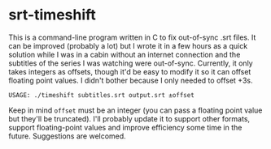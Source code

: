 # srt-timeshift

This is a command-line program written in C to fix out-of-sync .srt files. It can be improved (probably a lot) but I wrote it in a few hours as a quick solution while I was in a cabin without an internet connection and the subtitles of the series I was watching were out-of-sync. Currently, it only takes integers as offsets, though it'd be easy to modify it so it can offset floating point values. I didn't bother because I only needed to offset +3s.

```USAGE: ./timeshift subtitles.srt output.srt ±offset```

Keep in mind `offset` must be an integer (you can pass a floating point value but they'll be truncated). I'll probably update it to support other formats, support floating-point values and improve efficiency some time in the future. Suggestions are welcomed.
